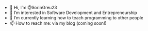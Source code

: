 - 👋 Hi, I’m @SorinGreu23
- 👀 I’m interested in Software Development and Entrepreneurship
- 🌱 I’m currently learning how to teach programming to other people
- 📫 How to reach me: via my blog (coming soon!)

<!---
SorinGreu23/SorinGreu23 is a ✨ special ✨ repository because its `README.md` (this file) appears on your GitHub profile.
You can click the Preview link to take a look at your changes.
--->

